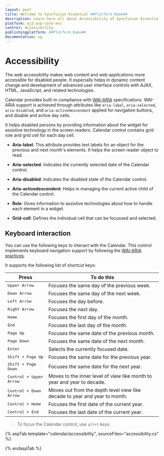 ```yaml
---
layout: post
title: Welcome to Syncfusion Essential ##Platform_Name##
description: Learn here all about Accessibility of Syncfusion Essential ##Platform_Name## widgets based on HTML5 and jQuery.
platform: ej2-asp-core-mvc
control: Accessibility
publishingplatform: ##Platform_Name##
documentation: ug
---
```



# Accessibility

The web accessibility makes web content and web applications more accessible for disabled people. It especially helps in dynamic content change and development of advanced user interface controls  with AJAX, HTML, JavaScript, and related technologies.

Calendar provides built-in compliance with
[WAI-ARIA](http://www.w3.org/WAI/PF/aria-practices) specifications. WAI-ARIA support is achieved through attributes like `aria-label`, `aria-selected`, `aria-disabled`, and `aria-activedescendant`
applied for navigation buttons, and disable and active day cells.

It helps disabled persons by providing information about the widget for assistive technology  in the screen readers. Calendar control contains grid role and grid cell for each day cell.

* **Aria-label**: This attribute provides text labels for an object for the previous and next month's elements. It helps the screen reader object to read.

* **Aria-selected**: Indicates the currently selected date of the Calendar control.

* **Aria-disabled**: Indicates the disabled state of the Calendar control.

* **Aria-activedescendent**: Helps in managing the current active child of the Calendar control.

* **Role**: Gives information to assistive technologies about how to handle each element in a widget.

* **Grid-cell**: Defines the individual cell that can be focussed and selected.

## Keyboard interaction

You can use the following keys to interact with the Calendar. This control implements keyboard navigation support by following the [WAI-ARIA practices](http://www.w3.org/WAI/PF/aria-practices).

It supports the following list of shortcut keys:

| **Press** | **To do this** |
| --- | --- |
| <kbd>Upper Arrow</kbd>  | Focuses the same day of the previous week. |
| <kbd>Down Arrow</kbd>  | Focuses the same day of the next week. |
| <kbd>Left Arrow</kbd>  | Focuses the day before. |
| <kbd>Right Arrow</kbd>  | Focuses the next day. |
| <kbd>Home</kbd>  | Focuses the first day of the month. |
| <kbd>End</kbd>  | Focuses the last day of the month. |
| <kbd>Page Up</kbd>  | Focuses the same date of the previous month. |
| <kbd>Page Down</kbd>  | Focuses the same date of the next month. |
| <kbd>Enter</kbd>  | Selects the currently focused date. |
| <kbd>Shift + Page Up</kbd>  | Focuses the same date for the previous year. |
| <kbd>Shift + Page Down</kbd>  | Focuses the same date for the next year. |
| <kbd>Control + Upper Arrow</kbd>  | Moves to the inner level of view like month to year and year to decade. |
| <kbd>Control + Down Arrow</kbd>  | Moves out from the depth level view like decade to year and year to month. |
| <kbd>Control + Home</kbd>  | Focuses the first date of the current year. |
| <kbd>Control + End</kbd>  | Focuses the last date of the current year. |

> To focus the Calendar control, use `alt+t` keys.

{% aspTab template="calendar/accessibility", sourceFiles="accessibility.cs" %}

{% endaspTab %}
